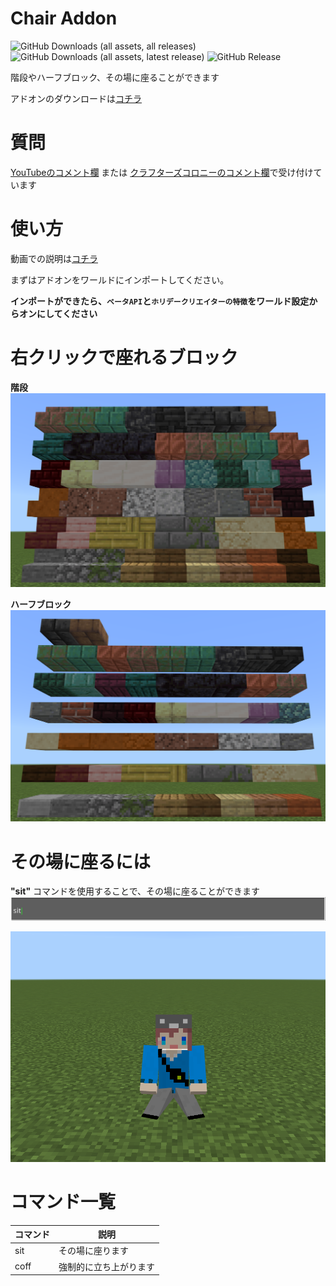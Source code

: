 # Chair Addon

![GitHub Downloads (all assets, all releases)](https://img.shields.io/github/downloads/Naruru-Addon/Chair/total) ![GitHub Downloads (all assets, latest release)](https://img.shields.io/github/downloads/Naruru-Addon/Chair/latest/total?color=green) ![GitHub Release](https://img.shields.io/github/v/release/Naruru-Addon/Chair)
 
階段やハーフブロック、その場に座ることができます

アドオンのダウンロードは[コチラ](https://github.com/Naruru-Addon/chair/releases)

# 質問
[YouTubeのコメント欄](https://www.youtube.com/watch?v=cGPpEfAxdDg) または [クラフターズコロニーのコメント欄](https://minecraft-mcworld.com/86891/)で受け付けています

# 使い方
動画での説明は[コチラ](https://www.youtube.com/watch?v=cGPpEfAxdDg)

まずはアドオンをワールドにインポートしてください。

__インポートができたら、``ベータAPI``と``ホリデークリエイターの特徴``をワールド設定からオンにしてください__

# 右クリックで座れるブロック

**階段**
![img](https://github.com/Naruru-Addon/Chair/blob/main/assets/stairs.png)

**ハーフブロック**
![img](https://github.com/Naruru-Addon/Chair/blob/main/assets/slabs.png)

# その場に座るには
**"sit"** コマンドを使用することで、その場に座ることができます
![img](https://github.com/Naruru-Addon/Chair/blob/main/assets/sit_command.png)

![img](https://github.com/Naruru-Addon/Chair/blob/main/assets/sit.png)

# コマンド一覧
| コマンド  | 説明 |
| ------------- | ------------- |
| sit  | その場に座ります |
| coff  | 強制的に立ち上がります |
